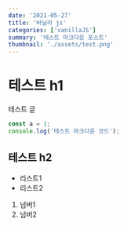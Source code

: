 ```yaml
---
date: '2021-05-27'
title: '바닐라 js'
categories: ['vanillaJS']
summary: '테스트 마크다운 포스트'
thumbnail: './assets/test.png'
---
```


# 테스트 h1

테스트 글

```js
const a = 1;
console.log('테스트 마크다운 코드');
```

## 테스트 h2

- 리스트1
- 리스트2

1. 넘버1
2. 넘버2

